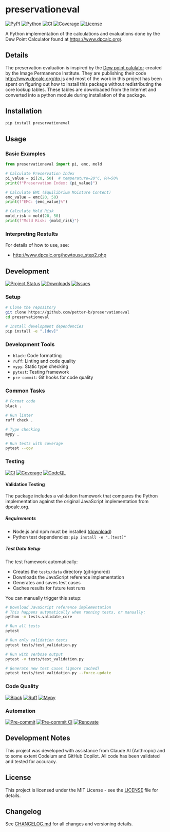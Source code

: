 # preservationeval

[![PyPI](https://img.shields.io/pypi/v/preservationeval?style=flat&color=blue&label=pypi&logo=pypi)](https://pypi.org/project/preservationeval/)
[![Python](https://img.shields.io/pypi/pyversions/preservationeval?style=flat&color=blue&logo=python)](https://pypi.org/project/preservationeval/)
[![CI](https://img.shields.io/github/actions/workflow/status/petter-b/preservationeval/ci.yml?style=flat&label=CI&logo=github-actions&logoColor=white)](https://github.com/petter-b/preservationeval/actions/workflows/ci.yml)
[![Coverage](https://img.shields.io/codecov/c/github/petter-b/preservationeval?style=flat&color=brightgreen&label=coverage&logo=codecov)](https://codecov.io/gh/petter-b/preservationeval)
[![License](https://img.shields.io/badge/license-MIT-blue?style=flat&logo=opensourceinitiative&logoColor=white)](https://opensource.org/licenses/MIT)

A Python implementation of the calculations and evaluations done by the Dew Point Calculator found at https://www.dpcalc.org/.

## Details
The preservation evaluation is inspired by the [Dew point calulator](http://www.dpcalc.org) created by the Image Permanence Institute. They are publishing their code http://www.dpcalc.org/dp.js and most of the work in this project has been spent on figuring out how to install this package without redistributing the core lookup tables. These tables are downloaded from the Internet and converted into a python module during installation of the package.

## Installation

```bash
pip install preservationeval
```

## Usage

### Basic Examples
```python
from preservationeval import pi, emc, mold

# Calculate Preservation Index
pi_value = pi(20, 50)  # temperature=20°C, RH=50%
print(f"Preservation Index: {pi_value}")

# Calculate EMC (Equilibrium Moisture Content)
emc_value = emc(20, 50)
print(f"EMC: {emc_value}%")

# Calculate Mold Risk
mold_risk = mold(20, 50)
print(f"Mold Risk: {mold_risk}")
```

### Interpreting Restults

For details of how to use, see:
 - http://www.dpcalc.org/howtouse_step2.php

## Development

[![Project Status](https://img.shields.io/pypi/status/preservationeval?style=flat&color=blue&label=status&logo=pypi)](https://pypi.org/project/preservationeval/)
[![Downloads](https://img.shields.io/pepy/dt/preservationeval?style=flat&color=blue&logo=python&logoColor=white)](https://pepy.tech/project/preservationeval)
[![Issues](https://img.shields.io/github/issues/petter-b/preservationeval?style=flat&color=yellow&logo=github)](https://github.com/petter-b/preservationeval/issues/)

### Setup

```bash
# Clone the repository
git clone https://github.com/petter-b/preservationeval
cd preservationeval

# Install development dependencies
pip install -e ".[dev]"
```

### Development Tools
- `black`: Code formatting
- `ruff`: Linting and code quality
- `mypy`: Static type checking
- `pytest`: Testing framework
- `pre-commit`: Git hooks for code quality

### Common Tasks
```bash
# Format code
black .

# Run linter
ruff check .

# Type checking
mypy .

# Run tests with coverage
pytest --cov
```

### Testing
[![CI](https://img.shields.io/github/actions/workflow/status/petter-b/preservationeval/ci.yml?style=flat&label=ci&logo=github-actions&logoColor=white)](https://github.com/petter-b/preservationeval/actions/workflows/ci.yml)
[![Coverage](https://img.shields.io/codecov/c/github/petter-b/preservationeval?style=flat&color=brightgreen&label=coverage&logo=codecov)](https://codecov.io/gh/petter-b/preservationeval)
[![CodeQL](https://img.shields.io/github/actions/workflow/status/petter-b/preservationeval/codeql.yml?style=flat&label=codeql&logo=github-actions&logoColor=white)](https://github.com/petter-b/preservationeval/actions/workflows/codeql.yml)

#### Validation Testing
The package includes a validation framework that compares the Python implementation
against the original JavaScript implementation from dpcalc.org.

##### Requirements
- Node.js and npm must be installed ([download](https://nodejs.org/))
- Python test dependencies: `pip install -e ".[test]"`

##### Test Data Setup
The test framework automatically:
- Creates the `tests/data` directory (git-ignored)
- Downloads the JavaScript reference implementation
- Generates and saves test cases
- Caches results for future test runs

You can manually trigger this setup:
```bash
# Download JavaScript reference implementation
# This happens automatically when running tests, or manually:
python -m tests.validate_core

# Run all tests
pytest

# Run only validation tests
pytest tests/test_validation.py

# Run with verbose output
pytest -v tests/test_validation.py

# Generate new test cases (ignore cached)
pytest tests/test_validation.py --force-update
```

### Code Quality
[![Black](https://img.shields.io/badge/code%20style-black-000000?style=flat&logo=python&logoColor=white)](https://github.com/psf/black)
[![Ruff](https://img.shields.io/badge/ruff-recommended-red?style=flat&logo=ruff&logoColor=white)](https://github.com/astral-sh/ruff)
[![Mypy](https://img.shields.io/badge/mypy-typed-blue?style=flat&logo=python&logoColor=white)](http://mypy-lang.org/)

### Automation
[![Pre-commit](https://img.shields.io/badge/pre--commit-enabled-brightgreen?style=flat&logo=pre-commit&logoColor=white)](https://github.com/petter-b/preservationeval/blob/main/.pre-commit-config.yaml)
[![Pre-commit CI](https://img.shields.io/badge/pre--commit%20ci-passing-brightgreen?style=flat&logo=pre-commit&logoColor=white)](https://results.pre-commit.ci/latest/github/petter-b/preservationeval/main)
[![Renovate](https://img.shields.io/badge/renovate-enabled-brightgreen?style=flat&logo=renovatebot&logoColor=white)](https://renovatebot.com)

## Development Notes

This project was developed with assistance from Claude AI (Anthropic) and to some extent Codeium and GitHub Copilot. All code has been validated and tested for accuracy.

## License

This project is licensed under the MIT License - see the [LICENSE](LICENSE) file for details.

## Changelog

See [CHANGELOG.md](CHANGELOG.md) for all changes and versioning details.
